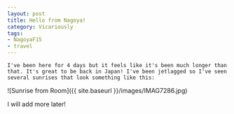 ```yaml
---
layout: post
title: Hello from Nagoya!
category: Vicariously
tags:
- NagoyaF15
- travel
---
```


    I've been here for 4 days but it feels like it's been much longer than that. It's great to be back in Japan! I've been jetlagged so I've seen several sunrises that look something like this:


![Sunrise from Room]({{ site.baseurl }}/images/IMAG7286.jpg)

I will add more later!
